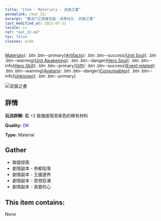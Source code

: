```yaml
---
title: "Item - Materials - 武裝之書"
permalink: /mat_32/
excerpt: "魔法门之英雄无敌：战争纪元  武裝之書"
last_modified_at: 2021-07-21
locale: cn
ref: "mat_32.md"
toc: false
classes: wide
---
```

 [Materials](/ItemsCN/){: .btn .btn--primary}[Artifacts](/ItemsCN/Artifacts/){: .btn .btn--success}[Unit Soul](/ItemsCN/UnitSoul/){: .btn .btn--warning}[Unit Awakening](/ItemsCN/UnitAwakening/){: .btn .btn--danger}[Hero Soul](/ItemsCN/HeroSoul/){: .btn .btn--info}[Hero Skill](/ItemsCN/HeroSkill/){: .btn .btn--primary}[Gift](/ItemsCN/Gift/){: .btn .btn--success}[Event related](/ItemsCN/Events/){: .btn .btn--warning}[Avatars](/ItemsCN/Avatars/){: .btn .btn--danger}[Consumables](/ItemsCN/Consumables/){: .btn .btn--info}[Unknown](/ItemsCN/Unknown/){: .btn .btn--primary}

 ![武裝之書](/images/t/i_cailiao_hexin1.png)

## 詳情
 **玩法詳解:** 藍 +2 裝備進階至紫色的稀有材料

 **Quality:** <span style="color: #0000CD">OK</span>

 **Type:** Material

## Gather

*    聯盟探索 
*    劇情副本 - 帝都陷落 
*    劇情副本 - 王國邊界 
*    劇情副本 - 思想狂潮 
*    劇情副本 - 貪婪的心 

## This item contains:

  None

